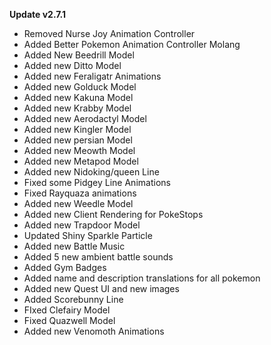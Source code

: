 **Update v2.7.1**

- Removed Nurse Joy Animation Controller
- Added Better Pokemon Animation Controller Molang
- Added New Beedrill Model
- Added new Ditto Model
- Added new Feraligatr Animations
- Added new Golduck Model
- Added new Kakuna Model
- Added new Krabby Model
- Added new Aerodactyl Model
- Added new Kingler Model
- Added new persian Model
- Added new Meowth Model
- Added new Metapod Model
- Added new Nidoking/queen Line
- Fixed some Pidgey Line Animations
- Fixed Rayquaza animations
- Added new Weedle Model
- Added new Client Rendering for PokeStops
- Added new Trapdoor Model
- Updated Shiny Sparkle Particle
- Added new Battle Music
- Added 5 new ambient battle sounds
- Added Gym Badges
- Added name and description translations for all pokemon
- Added new Quest UI and new images
- Added Scorebunny Line
- FIxed Clefairy Model
- Fixed Quazwell Model
- Added new Venomoth Animations